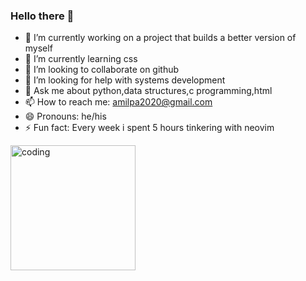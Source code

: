### Hello there 👋


- 🔭 I’m currently working on a project that builds a better version of myself
- 🌱 I’m currently learning css 
- 👯 I’m looking to collaborate on github
- 🤔 I’m looking for help with systems development
- 💬 Ask me about python,data structures,c programming,html
- 📫 How to reach me: amilpa2020@gmail.com
- 😄 Pronouns: he/his
- ⚡ Fun fact: Every week i spent 5 hours tinkering with neovim

<sidebar>
<img align="left" alt="coding" width="200" src="https://media.tenor.com/BfprZBD7YqUAAAAC/pusheen-animated-pusheen.gif">
  </sidebar>


